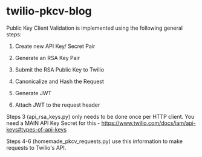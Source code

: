 # twilio-pkcv-blog

Public Key Client Validation is implemented using the following general steps:

1. Create new API Key/ Secret Pair

2. Generate an RSA Key Pair

3. Submit the RSA Public Key to Twilio

4. Canonicalize and Hash the Request

5. Generate JWT

6. Attach JWT to the request header

Steps 3 (api_rsa_keys.py) only needs to be done once per HTTP client. You need a MAIN API Key Secret for this - https://www.twilio.com/docs/iam/api-keys#types-of-api-keys

Steps 4-6 (homemade_pkcv_requests.py) use this information to make requests to Twilio's API.
